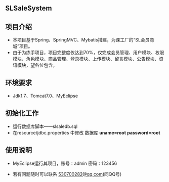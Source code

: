 ## SLSaleSystem
   
## 项目介绍
    
* 本项目基于Spring、SpringMVC、Mybatis搭建，为课工厂的“SL会员商城”项目。
* 由于为练手项目，项目完整度仅达到70%，仅完成会员管理、用户模块、权限模块、角色模块、商品管理、登录模块、上传模块、留言模块、公告模块、资讯模块，望各位包含。
    
## 环境要求
*  Jdk1.7、Tomcat7.0、MyEclipse
    
## 初始化工作
* 运行数据库脚本——slsaledb.sql
* 在resource/jdbc.properties 中修改 数据库 **uname=root**  **password=root**


## 使用说明
* MyEclipse运行其项目，账号：admin 密码：123456 

* 若有问题随时可以联系 
    530700282@qq.com(同QQ号)


